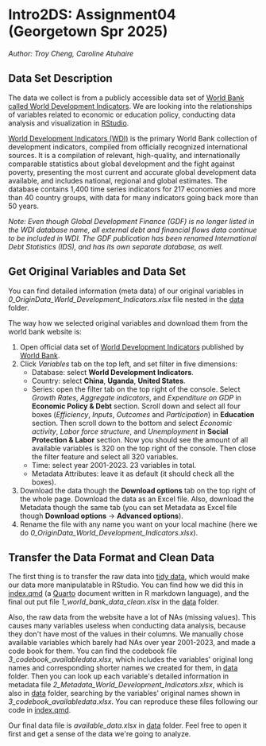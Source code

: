 # **Intro2DS**: Assignment04 (Georgetown Spr 2025)

*Author: Troy Cheng, Caroline Atuhaire*

## Data Set Description

The data we collect is from a publicly accessible data set of [World Bank called World Development Indicators](https://databank.worldbank.org/source/world-development-indicators). We are looking into the relationships of variables related to economic or education policy, conducting data analysis and visualization in [RStudio](https://posit.co/download/rstudio-desktop/).

[World Development Indicators (WDI)](https://datatopics.worldbank.org/world-development-indicators/) is the primary World Bank collection of development indicators, compiled from officially recognized international sources. It is a compilation of relevant, high-quality, and internationally comparable statistics about global development and the fight against poverty, presenting the most current and accurate global development data available, and includes national, regional and global estimates. The database contains 1,400 time series indicators for 217 economies and more than 40 country groups, with data for many indicators going back more than 50 years.

*Note: Even though Global Development Finance (GDF) is no longer listed in the WDI database name, all external debt and financial flows data continue to be included in WDI. The GDF publication has been renamed International Debt Statistics (IDS), and has its own separate database, as well.*

## Get Original Variables and Data Set

You can find detailed information (meta data) of our original variables in *0_OriginData_World_Development_Indicators.xlsx* file nested in the [data](https://github.com/troy-yu-cheng/assignment04/blob/main/data) folder.

The way how we selected original variables and download them from the world bank website is:

1. Open official data set of [World Development Indicators](https://databank.worldbank.org/source/world-development-indicators) published by [World Bank](https://www.worldbank.org/ext/en/home).
2. Click *Variables* tab on the top left, and set filter in five dimensions:
	- Database: select **World Development Indicators**.
	- Country: select **China**, **Uganda**, **United States**.
	- Series: open the filter tab on the top right of the console. Select *Growth Rates*, *Aggregate indicators*, and *Expenditure on GDP* in **Economic Policy & Debt** section. Scroll down and select all four boxes (*Efficiency*, *Inputs*, *Outcomes* and *Participation*) in **Education** section. Then scroll down to the bottom and select *Economic activity*, *Labor force structure*, and *Unemployment* in **Social Protection & Labor** section. Now you should see the amount of all available variables is 320 on the top right of the console. Then close the filter feature and select all 320 variables.
	- Time: select year 2001-2023. 23 variables in total.
	- Metadata Attributes: leave it as default (it should check all the boxes).
3. Download the data though the **Download options** tab on the top right of the whole page. Download the data as an Excel file. Also, download the Metadata though the same tab (you can set Metadata as Excel file though **Download options** → **Advanced options**).
4. Rename the file with any name you want on your local machine (here we do *0_OriginData_World_Development_Indicators.xlsx*).

## Transfer the Data Format and Clean Data

The first thing is to transfer the raw data into [tidy data](https://awunderground.github.io/data-science-for-public-policy2/02_tidyverse.html#tidy-data-1), which would make our data more manipulatable in RStudio. You can find how we did this in [index.qmd](https://github.com/troy-yu-cheng/assignment04/blob/main/index.qmd) (a [Quarto](https://awunderground.github.io/data-science-for-public-policy2/06_reproducible-research-with-quarto.html) document written in R markdown language), and the final out put file *1_world_bank_data_clean.xlsx* in the [data](https://github.com/troy-yu-cheng/assignment04/blob/main/data) folder.

Also, the raw data from the website have a lot of NAs (missing values). This causes many variables useless when conducting data analysis, because they don't have most of the values in their columns. We manually chose available variables which barely had NAs over year 2001-2023, and made a code book for them. You can find the codebook file *3_codebook_availabledata.xlsx*, which includes the variables' original long names and corresponding shorter names we created for them, in [data](https://github.com/troy-yu-cheng/assignment04/blob/main/data) folder. Then you can look up each variable's detailed information in metadata file *2_Metadata_World_Development_Indicators.xlsx*, which is also in [data](https://github.com/troy-yu-cheng/assignment04/blob/main/data) folder, searching by the variables' original names shown in *3_codebook_availabledata.xlsx*. You can reproduce these files following our code in [index.qmd](https://github.com/troy-yu-cheng/assignment04/blob/main/index.qmd).

Our final data file is *available_data.xlsx* in [data](https://github.com/troy-yu-cheng/assignment04/blob/main/data) folder. Feel free to open it first and get a sense of the data we're going to analyze.